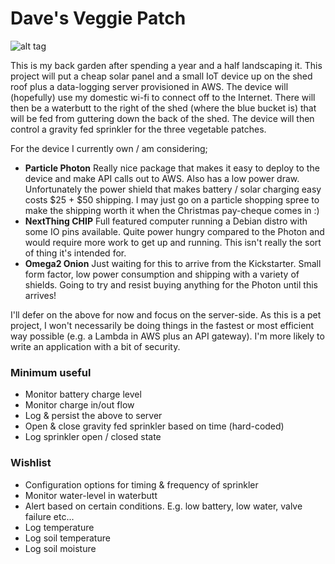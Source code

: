 # Dave's Veggie Patch

![alt tag](https://davessr2roadrunnerbuild.files.wordpress.com/2016/10/20160902_1700161.jpg)

This is my back garden after spending a year and a half landscaping it. This project will put a cheap solar panel and a small IoT device up on the shed roof plus a data-logging server provisioned in AWS. The device will (hopefully) use my domestic wi-fi to connect off to the Internet. There will then be a waterbutt to the right of the shed (where the blue bucket is) that will be fed from guttering down the back of the shed. The device will then control a gravity fed sprinkler for the three vegetable patches. 

For the device I currently own / am considering;

 - **Particle Photon** Really nice package that makes it easy to deploy to the device and make API calls out to AWS. Also has a low power draw. Unfortunately the power shield that makes battery / solar charging easy costs $25 + $50 shipping. I may just go on a particle shopping spree to make the shipping worth it when the Christmas pay-cheque comes in :)
 - **NextThing CHIP** Full featured computer running a Debian distro with some IO pins available. Quite power hungry compared to the Photon and would require more work to get up and running. This isn't really the sort of thing it's intended for.
 - **Omega2 Onion** Just waiting for this to arrive from the Kickstarter. Small form factor, low power consumption and shipping with a variety of shields. Going to try and resist buying anything for the Photon until this arrives!
 
I'll defer on the above for now and focus on the server-side. As this is a pet project, I won't necessarily be doing things in the fastest or most efficient way possible (e.g. a Lambda in AWS plus an API gateway). I'm more likely to write an application with a bit of security. 
 
### Minimum useful

 - Monitor battery charge level
 - Monitor charge in/out flow
 - Log & persist the above to server
 - Open & close gravity fed sprinkler based on time (hard-coded)
 - Log sprinkler open / closed state
 
### Wishlist

 - Configuration options for timing & frequency of sprinkler
 - Monitor water-level in waterbutt
 - Alert based on certain conditions. E.g. low battery, low water, valve failure etc...
 - Log temperature
 - Log soil temperature
 - Log soil moisture
 
